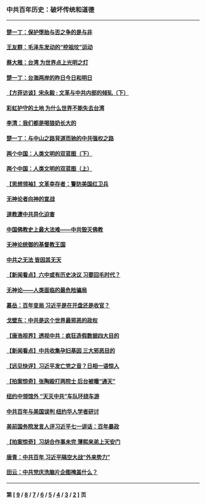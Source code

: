 ### 中共百年历史：破坏传统和道德
---
#### [楚一丁：保护堕胎与否之争的是与非](../../pages/nf1176114/n13815642.md?01090430) 
#### [王友群：毛泽东发动的“挖祖坟”运动](../../pages/nf1176114/n13723639.md?01090430) 
#### [蔡大雅：台湾 为世界点上光明之灯](../../pages/nf1176114/n13531530.md?01090430) 
#### [楚一丁：台海两岸的昨日今日和明日](../../pages/nf1176114/n13531468.md?01090430) 
#### [【方菲访谈】宋永毅 : 文革与中共内部的倾轧（下）](../../pages/nf1176114/n13486836.md?01090430) 
#### [彩虹护守的土地 为什么世界不能失去台湾](../../pages/nf1176114/n13476849.md?01090430) 
#### [李清：我们都是喝狼奶长大的](../../pages/nf1176114/n13471478.md?01090430) 
#### [楚一丁：与中山之路背道而驰的中共强权之路](../../pages/nf1176114/n13437270.md?01090430) 
#### [两个中国：人类文明的双蓝图（下）](../../pages/nf1176114/n13423132.md?01090430) 
#### [两个中国：人类文明的双蓝图（上）](../../pages/nf1176114/n13422687.md?01090430) 
#### [【思想领袖】文革幸存者：警防美国红卫兵](../../pages/nf1176114/n13339289.md?01090430) 
#### [无神论者向神的宣战](../../pages/nf1176114/n13281535.md?01090430) 
#### [道教遭中共异化迫害](../../pages/nf1176114/n13281463.md?01090430) 
#### [中国佛教史上最大法难——中共毁灭佛教](../../pages/nf1176114/n13281397.md?01090430) 
#### [无神论统御的基督教王国](../../pages/nf1176114/n13281280.md?01090430) 
#### [中共之无法 皆因其无天](../../pages/nf1176114/n13281088.md?01090430) 
#### [【新闻看点】六中或有历史决议 习要回毛时代？](../../pages/nf1176114/n13222895.md?01090430) 
#### [无神论——人类面临的最危险骗局](../../pages/nf1176114/n13196137.md?01090430) 
#### [慕岳：百年变局 习近平是在开盘还是收官？](../../pages/nf1176114/n13206516.md?01090430) 
#### [戈壁东：中共是这个世界最邪恶的政权](../../pages/nf1176114/n13085641.md?01090430) 
#### [【唐浩视界】透视中共：疯狂造假数据四大目的](../../pages/nf1176114/n13080590.md?01090430) 
#### [【新闻看点】中共收集孕妇基因 三大邪恶目的](../../pages/nf1176114/n13077182.md?01090430) 
#### [【远见快评】习近平发亡党之音？日相一语惊人](../../pages/nf1176114/n13074809.md?01090430) 
#### [【拍案惊奇】张陶殴打两院士 后台被曝“通天”](../../pages/nf1176114/n13070496.md?01090430) 
#### [纽约中领馆外 “天灭中共”车队环绕车游](../../pages/nf1176114/n13070693.md?01090430) 
#### [中共百年与美国误判 纽约华人学者研讨](../../pages/nf1176114/n13067969.md?01090430) 
#### [美前国务院发言人评习近平七一讲话：百年暴政](../../pages/nf1176114/n13066986.md?01090430) 
#### [【拍案惊奇】习胡合作事未完 薄熙来弟上天安门](../../pages/nf1176114/n13065867.md?01090430) 
#### [唐青：中共百年 习近平隔空大战“外来势力”](../../pages/nf1176114/n13065976.md?01090430) 
#### [田云：中共党庆洗脑片企图掩盖什么？](../../pages/nf1176114/n13064395.md?01090430) 

---
#### 第 [ [9](./9.md?01090430) / [8](./8.md?01090430) / [7](./7.md?01090430) / [6](./6.md?01090430) / [5](./5.md?01090430) / [4](./4.md?01090430) / [3](./3.md?01090430) / [2](./2.md?01090430) ] 页
